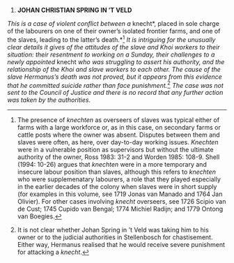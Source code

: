 1.  **JOHAN CHRISTIAN SPRING IN ’T VELD**

*This is a case of violent conflict between a* knecht*, placed in sole
charge of the labourers on one of their owner’s isolated frontier farms,
and one of the slaves, leading to the latter’s death.*[^1] *It is
intriguing for the unusually clear details it gives of the attitudes of
the slave and Khoi workers to their situation: their resentment to
working on a Sunday, their challenges to a newly appointed* knecht *who
was struggling to assert his authority, and the relationship of the Khoi
and slave workers to each other. The cause of the slave Hermanus’s death
was not proved, but it appears from this evidence that he committed
suicide rather than face punishment.*[^2] *The case was not sent to the
Council of Justice and there is no record that any further action was
taken by the authorities.*

[^1]: The presence of *knechten* as overseers of slaves was typical
    either of farms with a large workforce or, as in this case, on
    secondary farms or cattle posts where the owner was absent. Disputes
    between them and slaves were often, as here, over day-to-day working
    issues. *Knechten* were in a vulnerable position as supervisors but
    without the ultimate authority of the owner, Ross 1983: 31-2 and
    Worden 1985: 108-9. Shell (1994: 10-26) argues that *knechten* were
    in a more temporary and insecure labour position than slaves,
    although this refers to *knechten* who were supplemenatary
    labourers, a role that they played especially in the earlier decades
    of the colony when slaves were in short supply (for examples in this
    volume, see 1719 Jonas van Manado and 1764 Jan Olivier). For other
    cases involving *knecht* overseers, see 1726 Scipio van de Cust;
    1745 Cupido van Bengal; 1774 Michiel Radijn; and 1779 Ontong van
    Boegies.

[^2]: It is not clear whether Johan Spring in ’t Veld was taking him to
    his owner or to the judicial authorities in Stellenbosch for
    chastisement. Either way, Hermanus realised that he would receive
    severe punishment for attacking a *knecht*.
